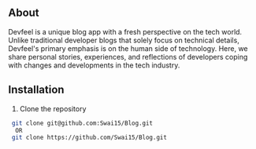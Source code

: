 ## About

Devfeel is a unique blog app with a fresh perspective on the tech world. Unlike traditional developer blogs that solely focus on technical details, Devfeel's primary emphasis is on the human side of technology. Here, we share personal stories, experiences, and reflections of developers coping with changes and developments in the tech industry.

## Installation

1. Clone the repository

```bash
 git clone git@github.com:Swai15/Blog.git
  OR
 git clone https://github.com/Swai15/Blog.git
```
